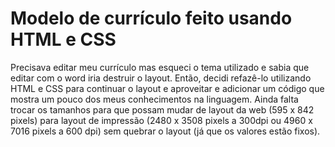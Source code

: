 <h1>Modelo de currículo feito usando HTML e CSS</h1>
<p>
  Precisava editar meu currículo mas esqueci o tema utilizado e sabia que editar com o word iria destruir o layout.
  Então, decidi refazê-lo utilizando HTML e CSS para continuar o layout e aproveitar e adicionar um código que mostra um pouco dos meus conhecimentos na linguagem.
  Ainda falta trocar os tamanhos para que possam mudar de layout da web (595 x 842 pixels) para layout de impressão (2480 x 3508 pixels a 300dpi ou 4960 x 7016 pixels a 600 dpi)
  sem quebrar o layout (já que os valores estão fixos).
</p>
